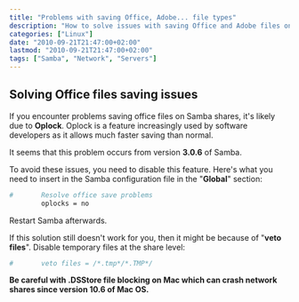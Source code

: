 ```yaml
---
title: "Problems with saving Office, Adobe... file types"
description: "How to solve issues with saving Office and Adobe files on Samba shares by disabling oplocks or veto files."
categories: ["Linux"]
date: "2010-09-21T21:47:00+02:00"
lastmod: "2010-09-21T21:47:00+02:00"
tags: ["Samba", "Network", "Servers"]
---
```


## Solving Office files saving issues

If you encounter problems saving office files on Samba shares, it's likely due to **Oplock**. Oplock is a feature increasingly used by software developers as it allows much faster saving than normal.

It seems that this problem occurs from version **3.0.6** of Samba.

To avoid these issues, you need to disable this feature. Here's what you need to insert in the Samba configuration file in the "**Global**" section:

```bash
#       Resolve office save problems
        oplocks = no
```

Restart Samba afterwards.

If this solution still doesn't work for you, then it might be because of "**veto files**". Disable temporary files at the share level:

```bash
#       veto files = /*.tmp*/*.TMP*/
```

**Be careful with .DSStore file blocking on Mac which can crash network shares since version 10.6 of Mac OS.**
